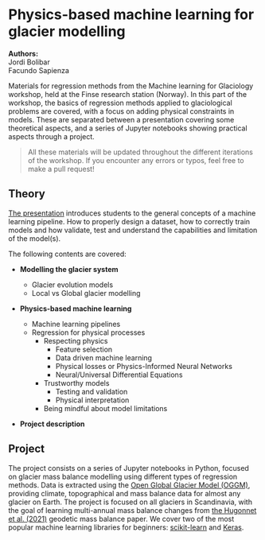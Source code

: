 # Physics-based machine learning for glacier modelling

**Authors:** <br />
Jordi Bolibar <br />
Facundo Sapienza

Materials for regression methods from the Machine learning for Glaciology workshop, held at the Finse research station (Norway).
In this part of the workshop, the basics of regression methods applied to glaciological problems are covered, with a focus
on adding physical constraints in models. These are separated between a presentation covering some theoretical aspects, and 
a series of Jupyter notebooks showing practical aspects through a project. 

> All these materials will be updated throughout the different iterations of the workshop. If you encounter any errors or typos,
feel free to make a pull request!

## Theory
[The presentation](https://github.com/Machine-Learning-in-Glaciology-Workshop/Mass_Balance_ML_modelling/raw/main/Presentation_PhysicsBased_ML_Glaciology.pptx)
introduces students to the general concepts of a machine learning pipeline. How to properly design a dataset, how to correctly
train models and how validate, test and understand the capabilities and limitation of the model(s). 

The following contents are covered:

- **Modelling the glacier system**
  - Glacier evolution models
  - Local vs Global glacier modelling
  
- **Physics-based machine learning**
  - Machine learning pipelines
  - Regression for physical processes
    - Respecting physics
      - Feature selection
      - Data driven machine learning
      - Physical losses or Physics-Informed Neural Networks
      - Neural/Universal Differential Equations
    - Trustworthy models
      - Testing and validation
      - Physical interpretation
    - Being mindful about model limitations
- **Project description**

## Project

The project consists on a series of Jupyter notebooks in Python, focused on glacier mass balance modelling using different types of 
regression methods. Data is extracted using the [Open Global Glacier Model (OGGM)](https://github.com/OGGM/oggm), providing climate, topographical and 
mass balance data for almost any glacier on Earth. The project is focused on all glaciers in Scandinavia, with the goal
of learning multi-annual mass balance changes from [the Hugonnet et al. (2021)](https://www.nature.com/articles/s41586-021-03436-z ) 
geodetic mass balance paper. We cover two of the most popular machine learning libraries for beginners: 
[scikit-learn](https://scikit-learn.org/stable/) and [Keras](https://keras.io/).

